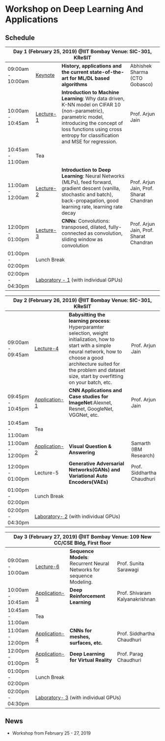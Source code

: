 # Workshop on Deep Learning And Applications

## Schedule
<table>
    <thead>
        <tr>
            <th colspan="4">Day 1 (February 25, 2019) @IIT Bombay Venue: SIC-301, KReSIT</th        
    </tr>
    </thead>
    <tbody>
        <tr>
            <td>09:00am - 10:00am</td>
            <td><a href="https://github.com/cs763/basics2apps/blob/master/Abstracts/abhishek_abstract.md">Keynote</a></td>
            <td><b>History, applications and the current state-of-the-art for ML/DL based algorithms</b></td>
            <td>Abhishek Sharma (CTO Gobasco)</td>
        </tr>
        <tr>
            <td>10:00am - 10:45am</td>
            <td><a href="https://github.com/cs763/basics2apps/blob/master/Abstracts/arjun_intro_to_ml.md">Lecture-1</a></td>
            <td><b>Introduction to Machine Learning</b>: Why data driven, K-NN model on CIFAR 10 (non-parametric), parametric model, introducing the concept of loss functions using cross entropy for classification and MSE for regression.</td>
            <td>Prof. Arjun Jain</td>
        </tr>
         <tr>
            <td>10:45am - 11:00am</td>
            <td colspan="3">Tea</td>
        </tr>
	     <tr>
            <td>11:00am - 12:00am</td>
            <td><a href="https://github.com/cs763/basics2apps/blob/master/Abstracts/arjun_intro_to_deep.md">Lecture-2</a></td>
            <td><b>Introduction to Deep Learning</b>: Neural Networks (MLPs), feed forward, gradient descent (vanilla, stochastic and batch), back-propagation, good learning rate, learning rate decay</td>
            <td>Prof. Arjun Jain,  
Prof. Sharat Chandran</td>
        </tr>
	     <tr>
            <td>12:00pm - 01:00pm</td>
		                <td><a href="https://github.com/cs763/basics2apps/blob/master/Abstracts/arjun_cnn.md">Lecture-3</a></td>
            <td><b>CNNs</b>:  Convolutions: transposed, dilated, fully-connected as convolution, sliding window as convolution</td>
            <td>Prof. Arjun Jain,  
Prof. Sharat Chandran</td>
        </tr>
	     <tr>
            <td>01:00pm - 02:00pm</td>
            <td colspan="3">Lunch Break</td>
        </tr>
	     <tr>
            <td>02:00pm - 04:30pm</td>
		     <td colspan="3"><a href="https://github.com/cs763/basics2apps/tree/master/Assignments/lab1">Laboratory - 1</a>  (with individual GPUs)</td>
        </tr>
    </tbody>
</table>
<table>
    <thead>
        <tr>
            <th colspan="4">Day 2 (February 26, 2019) @IIT Bombay Venue:  SIC-301, KReSIT</th        
    </tr>
    </thead>
    <tbody>
        <tr>
            <td>09:00am - 09:45am</td>
		 <td><a href="https://github.com/cs763/basics2apps/blob/master/Abstracts/arjun_jain_babysitting_learning_process.md">Lecture-4</a></td>
            <td><b>Babysitting the learning process</b>: Hyperparamter selection, weight initialization, how to start with a simple neural network, how to choose a good architecture suited for the problem and dataset size, start by overfitting on your batch, etc.</td>
            <td>Prof. Arjun Jain</td>
        </tr>
        <tr>
            <td>09:45pm - 10:45pm</td>
            <td><a href="https://github.com/cs763/basics2apps/blob/master/Abstracts/arjun_cnn_appl_imagenet.md">Application-1</a></td>
            <td><b>CNN Applications and Case studies for ImageNet</b>:Alexnet, Resnet, GoogleNet, VGGNet, etc.</td>
            <td>Prof. Arjun Jain</td>
        </tr>
         <tr>
            <td>10:45am - 11:00am</td>
            <td colspan="3">Tea</td>
        </tr>
	     <tr>
            <td>11:00am - 12:00pm</td>
            <td><a href="https://github.com/cs763/basics2apps/blob/master/Abstracts/samarth_abstract.md">Application-2</a></td>
            <td><b>Visual Question & Answering</b></td>
            <td>Samarth (IBM Research)</td>
        </tr>
	     <tr>
            <td>12:00pm - 01:00pm</td>
            <td>Lecture-5</td>
		     <td><b>Generative Adversarial Networks(GANs) and Variational Auto Encoders(VAEs)</b></td>
            <td>Prof. Siddhartha Chaudhuri</td>
        </tr>
	     <tr>
            <td>01:00pm - 02:00pm</td>
            <td colspan="3">Lunch Break</td>
        </tr>
	     <tr>
            <td>02:00pm - 04:30pm</td>
		     <td colspan="3"><a href="https://github.com/cs763/basics2apps/tree/master/Assignments/lab2">Laboratory- 2</a> (with individual GPUs)</td>
        </tr>
    </tbody>
</table>

<table>
    <thead>
        <tr>
            <th colspan="4">Day 3 (February 27, 2019) @IIT Bombay Venue: 109 New CC/CSE Bldg, First floor</th        
    </tr>
    </thead>
    <tbody>
        <tr>
            <td>09:00am - 10:00am</td>
            <td><a href="https://github.com/cs763/basics2apps/blob/master/Abstracts/sunita_abstract.md">Lecture-6</a></td>
            <td><b>Sequence Models</b>:  Recurrent Neural Networks for sequence Modeling.</td>
            <td>Prof. Sunita Sarawagi</td>
        </tr>
        <tr>
            <td>10:00am - 10:45am</td>
            <td><a href="https://github.com/cs763/basics2apps/blob/master/Abstracts/shivaram_abstract.md">Application-3</a></td>
            <td><b>Deep Reinforcement Learning</b></td>
            <td>Prof. Shivaram Kalyanakrishnan</td>
        </tr>
         <tr>
            <td>10:45am - 11:00am</td>
            <td colspan="3">Tea</td>
        </tr>
	     <tr>
            <td>11:00am - 12:00pm</td>
            <td><a href="https://github.com/cs763/basics2apps/blob/master/Abstracts/3D.md">Application-4</a></td>
            <td><b>CNNs for meshes, surfaces, etc.</b></td>
            <td>Prof. Siddhartha Chaudhuri</td>
        </tr>
	     <tr>
            <td>12:00pm - 01:00pm</td>
            <td><a href="https://github.com/cs763/basics2apps/blob/master/Abstracts/parag_abstract.md">Application-5</a></td>
            <td><b>Deep Learning for Virtual Reality</b></td>
            <td>Prof. Parag Chaudhuri</td>
        </tr>
	     <tr>
            <td>01:00pm - 02:00pm</td>
            <td colspan="3">Lunch Break</td>
        </tr>
	     <tr>
            <td>02:00pm - 04:30pm</td>
		     <td colspan="3"><a href="https://github.com/cs763/basics2apps/tree/master/Assignments/lab3">Laboratory- 3</a>  (with individual GPUs)</td>
        </tr>
    </tbody>
</table>


## News
<ul>
<li>Workshop from February 25 - 27, 2019
</ul>

